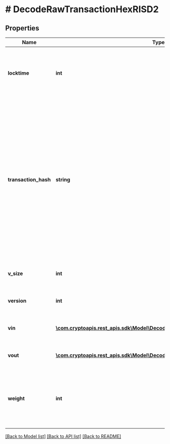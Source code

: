 # # DecodeRawTransactionHexRISD2

## Properties

Name | Type | Description | Notes
------------ | ------------- | ------------- | -------------
**locktime** | **int** | Represents the time at which a particular transaction can be added to the blockchain. |
**transaction_hash** | **string** | Represents the same as transactionId for account-based protocols like Ethereum, while it could be different in UTXO-based protocols like Bitcoin. E.g., in UTXO-based protocols hash is different from transactionId for SegWit transactions. |
**v_size** | **int** | Represents the virtual size of this transaction. |
**version** | **int** | Represents transaction version number |
**vin** | [**\com.cryptoapis.rest_apis.sdk\Model\DecodeRawTransactionHexRISD2VinInner[]**](DecodeRawTransactionHexRISD2VinInner.md) | Represents the transaction inputs. |
**vout** | [**\com.cryptoapis.rest_apis.sdk\Model\DecodeRawTransactionHexRISD2VoutInner[]**](DecodeRawTransactionHexRISD2VoutInner.md) | Represents the transaction outputs. |
**weight** | **int** | Represents the size of a block, measured in weight units and including the segwit discount. | [optional]

[[Back to Model list]](../../README.md#models) [[Back to API list]](../../README.md#endpoints) [[Back to README]](../../README.md)
